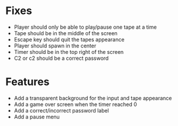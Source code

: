 # Fixes
- Player should only be able to play/pause one tape at a time
- Tape should be in the middle of the screen
- Escape key should quit the tapes appearance
- Player should spawn in the center
- Timer should be in the top right of the screen
- C2 or c2 should be a correct password

# Features
- Add a transparent background for the input and tape appearance
- Add a game over screen when the timer reached 0
- Add a correct/incorrect password label
- Add a pause menu
